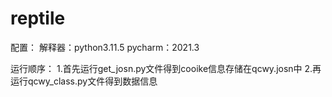 # reptile
配置：
解释器：python3.11.5
pycharm：2021.3

运行顺序：
1.首先运行get_josn.py文件得到cooike信息存储在qcwy.josn中
2.再运行qcwy_class.py文件得到数据信息

